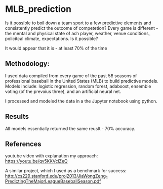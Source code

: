 # MLB_prediction
Is it possible to boil down a team sport to a few predictive elements and consistently predict the outcome of competetion? Every game is different - the mental and physical state of ach player, weather, venue conditions, policitcal climate, expectations. Is it possible?

It would appear that it is - at least 70% of the time

## Methodology:
I used data compiled from every game of the past 58 seasons of professional baseball in the United States (MLB) to build predictive models. Models include: logistic regression, random forest, adaboost, ensemble voting (of the prevoius three), and an artificial neural net. 

I processed and modeled the data in a the Jupyter notebook using python.

## Results 
All models essentially returned the same reuslt - 70% accuracy.

## References
youtube video with explanation my approach: https://youtu.be/qv5KKVciZeQ

A similar project, which I used as a benchmark for success: http://cs229.stanford.edu/proj2013/JiaWongZeng-PredictingTheMajorLeagueBaseballSeason.pdf

